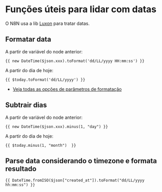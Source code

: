 # Funções úteis para lidar com datas

O N8N usa a lib [Luxon](https://moment.github.io/luxon/#/) para tratar datas.

## Formatar data

A partir de variável do node anterior:
```
{{ new DateTime($json.xxx).toFormat('dd/LL/yyyy HH:mm:ss') }}
```

A partir do dia de hoje:
```
{{ $today.toFormat('dd/LL/yyyy') }}
```

- [Veja todas as opções de parâmetros de formatação](https://moment.github.io/luxon/#/formatting?id=table-of-tokens)

## Subtrair dias

A partir de variável do node anterior:
```
{{ new DateTime($json.xxx).minus(1, "day") }}
```

A partir do dia de hoje:
```
{{ $today.minus(1, "month")  }}
```

## Parse data considerando o timezone e formata resultado

```
{{ DateTime.fromISO($json["created_at"]).toFormat("dd/LL/yyyy hh:mm:ss") }}
```
